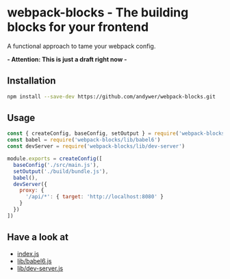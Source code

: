 # webpack-blocks - The building blocks for your frontend

A functional approach to tame your webpack config.

**- Attention: This is just a draft right now -**


## Installation

```sh
npm install --save-dev https://github.com/andywer/webpack-blocks.git
```


## Usage

```js
const { createConfig, baseConfig, setOutput } = require('webpack-blocks')
const babel = require('webpack-blocks/lib/babel6')
const devServer = require('webpack-blocks/lib/dev-server')

module.exports = createConfig([
  baseConfig('./src/main.js'),
  setOutput('./build/bundle.js'),
  babel(),
  devServer({
    proxy: {
      '/api/*': { target: 'http://localhost:8080' }
    }
  })
])
```

## Have a look at

- [index.js](./index.js)
- [lib/babel6.js](./lib/babel6.js)
- [lib/dev-server.js](./lib/dev-server.js)

